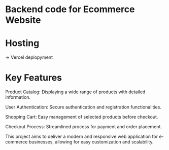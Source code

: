 # Backend  code for Ecommerce Website
# 

# Hosting
=> Vercel deplopyment
# Key Features
Product Catalog: Displaying a wide range of products with detailed information.

User Authentication: Secure authentication and registration functionalities.

Shopping Cart: Easy management of selected products before checkout.

Checkout Process: Streamlined process for payment and order placement.

This project aims to deliver a modern and responsive web application for e-commerce businesses, allowing for easy customization and scalability.

